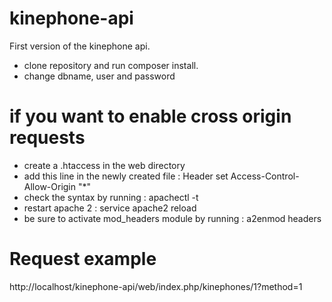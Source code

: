 kinephone-api
=============

First version of the kinephone api.

- clone repository  and run composer install.
- change dbname, user and password

if you want to enable cross origin requests
===========================================

- create a .htaccess in the web directory 
- add this line in the newly created file : Header set Access-Control-Allow-Origin "*"
- check the syntax by running : apachectl -t
- restart apache 2 : service apache2 reload
- be sure to activate mod_headers module by running : a2enmod headers

Request example
===============
http://localhost/kinephone-api/web/index.php/kinephones/1?method=1


